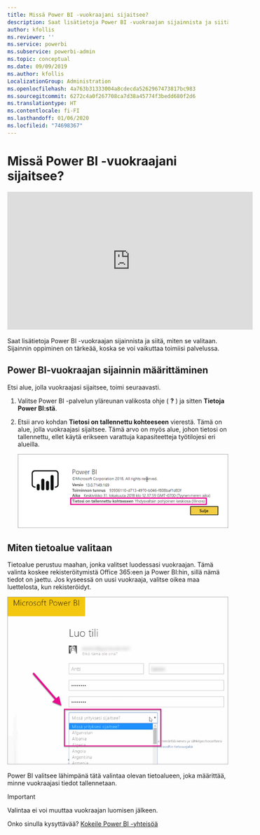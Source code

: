 ```yaml
---
title: Missä Power BI -vuokraajani sijaitsee?
description: Saat lisätietoja Power BI -vuokraajan sijainnista ja siitä, miten se valitaan. Tämä on tärkeää oppia, sillä se vaikuttaa vuorovaikutukseen, jota sinulla on palvelun kanssa.
author: kfollis
ms.reviewer: ''
ms.service: powerbi
ms.subservice: powerbi-admin
ms.topic: conceptual
ms.date: 09/09/2019
ms.author: kfollis
LocalizationGroup: Administration
ms.openlocfilehash: 4a763b31333004a8cdecda5262967473817bc983
ms.sourcegitcommit: 6272c4a0f267708ca7d38a45774f3bedd680f2d6
ms.translationtype: HT
ms.contentlocale: fi-FI
ms.lasthandoff: 01/06/2020
ms.locfileid: "74698367"
---
```

# <a name="where-is-my-power-bi-tenant-located"></a>Missä Power BI -vuokraajani sijaitsee?

<iframe width="560" height="315" src="https://www.youtube.com/embed/0fOxaHJPvdM?showinfo=0" frameborder="0" allowfullscreen></iframe>

Saat lisätietoja Power BI -vuokraajan sijainnista ja siitä, miten se valitaan. Sijainnin oppiminen on tärkeää, koska se voi vaikuttaa toimiisi palvelussa.

## <a name="how-to-determine-where-your-power-bi-tenant-is-located"></a>Power BI-vuokraajan sijainnin määrittäminen

Etsi alue, jolla vuokraajasi sijaitsee, toimi seuraavasti.

1. Valitse Power BI -palvelun yläreunan valikosta ohje ( **?** ) ja sitten **Tietoja Power BI:stä**.

1. Etsii arvo kohdan **Tietosi on tallennettu kohteeseen** vierestä. Tämä on alue, jolla vuokraajasi sijaitsee. Tämä arvo on myös alue, johon tietosi on tallennettu, ellet käytä erikseen varattuja kapasiteetteja työtilojesi eri alueilla.

    ![Tietoalue](media/service-admin-where-is-my-tenant-located/power-bi-data-region.png)

## <a name="how-the-data-region-is-selected"></a>Miten tietoalue valitaan

Tietoalue perustuu maahan, jonka valitset luodessasi vuokraajan. Tämä valinta koskee rekisteröitymistä Office 365:een ja Power BI:hin, sillä nämä tiedot on jaettu. Jos kyseessä on uusi vuokraaja, valitse oikea maa luettelosta, kun rekisteröidyt.

![Maan valinta](media/service-admin-where-is-my-tenant-located/sign-up-country-selection.png)

Power BI valitsee lähimpänä tätä valintaa olevan tietoalueen, joka määrittää, minne vuokraajasi tiedot tallennetaan.

> [!IMPORTANT]
> Valintaa ei voi muuttaa vuokraajan luomisen jälkeen.

Onko sinulla kysyttävää? [Kokeile Power BI -yhteisöä](https://community.powerbi.com/)

